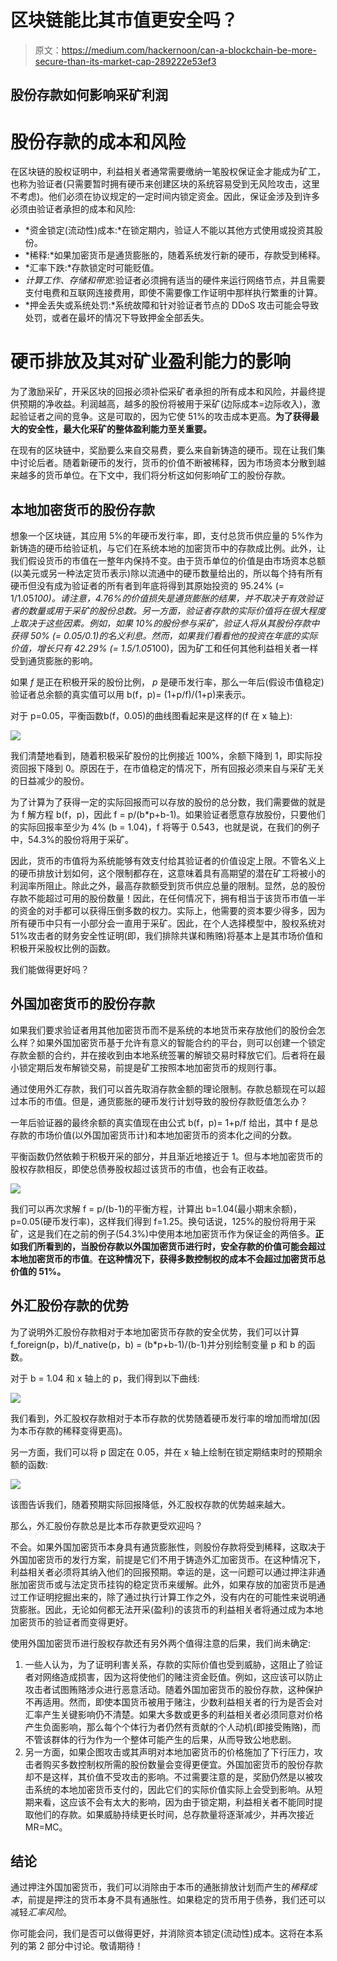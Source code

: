 # 区块链能比其市值更安全吗？

> 原文：<https://medium.com/hackernoon/can-a-blockchain-be-more-secure-than-its-market-cap-289222e53ef3>

## 股份存款如何影响采矿利润

# 股份存款的成本和风险

在区块链的股权证明中，利益相关者通常需要缴纳一笔股权保证金才能成为矿工，也称为验证者(只需要暂时拥有硬币来创建区块的系统容易受到无风险攻击，这里不考虑)。他们必须在协议规定的一定时间内锁定资金。因此，保证金涉及到许多必须由验证者承担的成本和风险:

*   *资金锁定(流动性)成本:*在锁定期内，验证人不能以其他方式使用或投资其股份。
*   *稀释:*如果加密货币是通货膨胀的，随着系统发行新的硬币，存款受到稀释。
*   *汇率下跌:*存款锁定时可能贬值。
*   *计算工作、存储和带宽*:验证者必须拥有适当的硬件来运行网络节点，并且需要支付电费和互联网连接费用，即使不需要像工作证明中那样执行繁重的计算。
*   *押金丢失或系统处罚:*系统故障和针对验证者节点的 DDoS 攻击可能会导致处罚，或者在最坏的情况下导致押金全部丢失。

# 硬币排放及其对矿业盈利能力的影响

为了激励采矿，开采区块的回报必须补偿采矿者承担的所有成本和风险，并最终提供预期的净收益。利润越高，越多的股份将被用于采矿(边际成本=边际收入)，激起验证者之间的竞争。这是可取的，因为它使 51%的攻击成本更高。**为了获得最大的安全性，最大化采矿的整体盈利能力至关重要。**

在现有的区块链中，奖励要么来自交易费，要么来自新铸造的硬币。现在让我们集中讨论后者。随着新硬币的发行，货币的价值不断被稀释，因为市场资本分散到越来越多的货币单位。在下文中，我们将分析这如何影响矿工的股份存款。

## 本地加密货币的股份存款

想象一个区块链，其应用 5%的年硬币发行率，即，支付总货币供应量的 5%作为新铸造的硬币给验证机，与它们在系统本地的加密货币中的存款成比例。此外，让我们假设货币的市值在一整年内保持不变。由于货币单位的价值是由市场资本总额(以美元或另一种法定货币表示)除以流通中的硬币数量给出的，所以每个持有所有硬币但没有成为验证者的所有者到年底将得到其原始投资的 95.24% (= 1/1.05*100)。请注意，4.76%的价值损失是通货膨胀的结果，并不取决于有效验证者的数量或用于采矿的股份总数。另一方面，验证者存款的实际价值将在很大程度上取决于这些因素。例如，如果 10%的股份参与采矿，验证人将从其股份存款中获得 50% (= 0.05/0.1)的名义利息。然而，如果我们看看他的投资在年底的实际价值，增长只有 42.29% (= 1.5/1.05*100)，因为矿工和任何其他利益相关者一样受到通货膨胀的影响。

如果 *f* 是正在积极开采的股份比例， *p* 是硬币发行率，那么一年后(假设市值稳定)验证者总余额的真实值可以用 b(f，p)= (1+p/f)/(1+p)来表示。

对于 p=0.05，平衡函数b(f，0.05)的曲线图看起来是这样的(f 在 x 轴上):

![](img/c9faf84af98723e71672b1ab94037fa2.png)

我们清楚地看到，随着积极采矿股份的比例接近 100%，余额下降到 1，即实际投资回报下降到 0。原因在于，在市值稳定的情况下，所有回报必须来自与采矿无关的日益减少的股份。

为了计算为了获得一定的实际回报而可以存放的股份的总分数，我们需要做的就是为 f 解方程 b(f，p)，因此 f = p/(b*p+b-1)。如果验证者愿意存放股份，只要他们的实际回报率至少为 4% (b = 1.04)，f 将等于 0.543，也就是说，在我们的例子中，54.3%的股份将用于采矿。

因此，货币的市值将为系统能够有效支付给其验证者的价值设定上限。不管名义上的硬币排放计划如何，这个限制都存在，这意味着具有高期望的潜在矿工将被小的利润率所阻止。除此之外，最高存款额受到货币供应总量的限制。显然，总的股份存款不能超过可用的股份数量！因此，在任何情况下，拥有相当于该货币市值一半的资金的对手都可以获得压倒多数的权力。实际上，他需要的资本要少得多，因为所有硬币中只有一小部分会一直用于采矿。因此，在个人选择模型中，股权系统对 51%攻击者的财务安全性证明(即，我们排除共谋和贿赂)将基本上是其市场价值和积极开采股权比例的函数。

我们能做得更好吗？

## 外国加密货币的股份存款

如果我们要求验证者用其他加密货币而不是系统的本地货币来存放他们的股份会怎么样？如果外国加密货币基于允许有意义的智能合约的平台，则可以创建一个锁定存款金额的合约，并在接收到由本地系统签署的解锁交易时释放它们。后者将在最小锁定期后发布解锁交易，前提是矿工按照本地加密货币的规则行事。

通过使用外汇存款，我们可以首先取消存款金额的理论限制。存款总额现在可以超过本币的市值。但是，通货膨胀的硬币发行计划导致的股份存款贬值怎么办？

一年后验证器的最终余额的真实值现在由公式 b(f，p)= 1+p/f 给出，其中 f 是总存款的市场价值(以外国加密货币计)和本地加密货币的资本化之间的分数。

平衡函数仍然依赖于积极开采的部分，并且渐近地接近于 1。但与本地加密货币的股权存款相反，即使总债券股权超过该货币的市值，也会有正收益。

![](img/55913993e502c69aa1d52b53c36deed1.png)

我们可以再次求解 f = p/(b-1)的平衡方程，计算出 b=1.04(最小期末余额)，p=0.05(硬币发行率)，这样我们得到 f=1.25。换句话说，125%的股份将用于采矿，这是我们在之前的例子(54.3%)中使用本地加密货币作为保证金的两倍多。**正如我们所看到的，当股份存款以外国加密货币进行时，安全存款的价值可能会超过本地加密货币的市值**。**在这种情况下，获得多数控制权的成本不会超过加密货币总价值的 51%。**

## 外汇股份存款的优势

为了说明外汇股份存款相对于本地加密货币存款的安全优势，我们可以计算 f_foreign(p，b)/f_native(p，b) = (b*p+b-1)/(b-1)并分别绘制变量 p 和 b 的函数。

对于 b = 1.04 和 x 轴上的 p，我们得到以下曲线:

![](img/16bdff89312352661704101150ced2b8.png)

我们看到，外汇股权存款相对于本币存款的优势随着硬币发行率的增加而增加(因为本币存款的稀释变得更高)。

另一方面，我们可以将 p 固定在 0.05，并在 x 轴上绘制在锁定期结束时的预期余额的函数:

![](img/704aa4a76e20300f731a31c5dfe87fae.png)

该图告诉我们，随着预期实际回报降低，外汇股权存款的优势越来越大。

那么，外汇股份存款总是比本币存款更受欢迎吗？

不会。如果外国加密货币本身具有通货膨胀性，则股份存款将受到稀释，这取决于外国加密货币的发行方案，前提是它们不用于铸造外汇加密货币。在这种情况下，利益相关者必须将其纳入他们的回报预期。幸运的是，这一问题可以通过押注非通胀加密货币或与法定货币挂钩的稳定货币来缓解。此外，如果存放的加密货币是通过工作证明挖掘出来的，除了通过执行计算工作之外，没有内在的可能性来说明通货膨胀。因此，无论如何都无法开采(盈利)的该货币的利益相关者将通过成为本地加密货币的验证者而变得更好。

使用外国加密货币进行股权存款还有另外两个值得注意的后果，我们尚未确定:

1.  一些人认为，为了证明利害关系，存款的实际价值也受到威胁，这阻止了验证者对网络造成损害，因为这将使他们的赌注资金贬值。例如，这应该可以防止攻击者试图贿赂涉众进行恶意活动。随着外国加密货币的股份存款，这种保护不再适用。然而，即使本国货币被用于赌注，少数利益相关者的行为是否会对汇率产生关键影响仍不清楚。如果大多数或更多的利益相关者必须同意对价格产生负面影响，那么每个个体行为者仍然有贡献的个人动机(即接受贿赂)，而不管该群体的行为作为一个整体可能产生的后果，从而导致公地悲剧。
2.  另一方面，如果企图攻击或其声明对本地加密货币的价格施加了下行压力，攻击者购买多数控制权所需的股份数量会变得更便宜。外国加密货币的股份存款却不是这样，其价值不受攻击的影响。不过需要注意的是，奖励仍然是以被攻击系统的本地加密货币支付的，因此它们的实际价值实际上会受到影响。从短期来看，这应该不会有太大的影响，因为由于锁定期，利益相关者不能同时提取他们的存款。如果威胁持续更长时间，总存款量将逐渐减少，并再次接近 MR=MC。

## 结论

通过押注外国加密货币，我们可以消除由于本币的通胀排放计划而产生的*稀释成本*，前提是押注的货币本身不具有通胀性。如果稳定的货币用于债券，我们还可以减轻*汇率风险*。

你可能会问，我们是否可以做得更好，并消除资本锁定(流动性)成本。这将在本系列的第 2 部分中讨论。敬请期待！